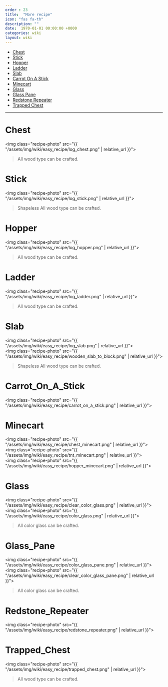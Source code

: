 ```yaml
---
order : 23
title:  "More recipe"
icon: "fas fa-th"
description: ""
date:  1970-01-01 00:00:00 +0000
categories: wiki
layout: wiki
---
```


- [Chest](#Chest)
- [Stick](#Stick)
- [Hopper](#Hopper)
- [Ladder](#Ladder)
- [Slab](#Slab)
- [Carrot On A Stick](#Carrot_On_A_Stick)
- [Minecart](#Minecart)
- [Glass](#Glass)
- [Glass Pane](#Glass_Pane)
- [Redstone Repeater](#Redstone_Repeater)
- [Trapped Chest](#Trapped_Chest)

---

<a name="Chest">

# Chest

<img class="recipe-photo" src="{{ "/assets/img/wiki/easy_recipe/log_chest.png" | relative_url }}">  
> All wood type can be crafted.

<a name="Stick">

# Stick

<img class="recipe-photo" src="{{ "/assets/img/wiki/easy_recipe/log_stick.png" | relative_url }}">  
> Shapeless
> All wood type can be crafted.

<a name="Hopper">

# Hopper

<img class="recipe-photo" src="{{ "/assets/img/wiki/easy_recipe/log_hopper.png" | relative_url }}">  
> All wood type can be crafted.

<a name="Ladder">

# Ladder

<img class="recipe-photo" src="{{ "/assets/img/wiki/easy_recipe/log_ladder.png" | relative_url }}">  
> All wood type can be crafted.

<a name="Slab">

# Slab

<img class="recipe-photo" src="{{ "/assets/img/wiki/easy_recipe/log_slab.png" | relative_url }}">  
<img class="recipe-photo" src="{{ "/assets/img/wiki/easy_recipe/wooden_slab_to_block.png" | relative_url }}">  
> Shapeless
> All wood type can be crafted.

<a name="Carrot_On_A_Stick">

# Carrot_On_A_Stick

<img class="recipe-photo" src="{{ "/assets/img/wiki/easy_recipe/carrot_on_a_stick.png" | relative_url }}">

<a name="Minecart">

# Minecart

<img class="recipe-photo" src="{{ "/assets/img/wiki/easy_recipe/chest_minecart.png" | relative_url }}">  
<img class="recipe-photo" src="{{ "/assets/img/wiki/easy_recipe/tnt_minecart.png" | relative_url }}">  
<img class="recipe-photo" src="{{ "/assets/img/wiki/easy_recipe/hopper_minecart.png" | relative_url }}">

<a name="Glass">

# Glass

<img class="recipe-photo" src="{{ "/assets/img/wiki/easy_recipe/clear_color_glass.png" | relative_url }}">  
<img class="recipe-photo" src="{{ "/assets/img/wiki/easy_recipe/color_glass.png" | relative_url }}">  
> All color glass can be crafted.

<a name="Glass_Pane">

# Glass_Pane

<img class="recipe-photo" src="{{ "/assets/img/wiki/easy_recipe/color_glass_pane.png" | relative_url }}">  
<img class="recipe-photo" src="{{ "/assets/img/wiki/easy_recipe/clear_color_glass_pane.png" | relative_url }}">  
> All color glass can be crafted.

<a name="Redstone_Repeater">

# Redstone_Repeater

<img class="recipe-photo" src="{{ "/assets/img/wiki/easy_recipe/redstone_repeater.png" | relative_url }}">

<a name="Trapped_Chest">

# Trapped_Chest

<img class="recipe-photo" src="{{ "/assets/img/wiki/easy_recipe/trapped_chest.png" | relative_url }}">  
> All wood type can be crafted.
